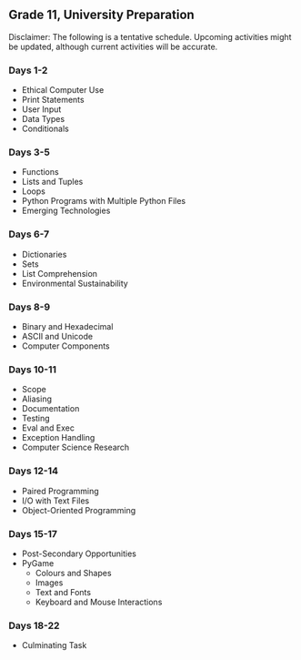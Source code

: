 ## Grade 11, University Preparation

Disclaimer: The following is a tentative schedule. Upcoming activities might be updated, although current activities will be accurate.

### Days 1-2

* Ethical Computer Use
* Print Statements
* User Input
* Data Types
* Conditionals

### Days 3-5

* Functions
* Lists and Tuples
* Loops
* Python Programs with Multiple Python Files
* Emerging Technologies

### Days 6-7

* Dictionaries
* Sets
* List Comprehension
* Environmental Sustainability

### Days 8-9

* Binary and Hexadecimal
* ASCII and Unicode
* Computer Components

### Days 10-11

* Scope
* Aliasing
* Documentation
* Testing
* Eval and Exec
* Exception Handling
* Computer Science Research

### Days 12-14

* Paired Programming
* I/O with Text Files
* Object-Oriented Programming

### Days 15-17

* Post-Secondary Opportunities
* PyGame 
  * Colours and Shapes
  * Images
  * Text and Fonts
  * Keyboard and Mouse Interactions

### Days 18-22

* Culminating Task

